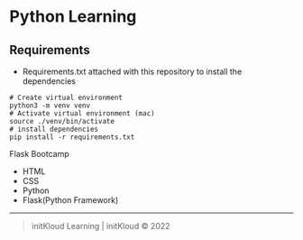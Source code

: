 # Python Learning


## Requirements
- Requirements.txt attached with this repository to install the dependencies
```
# Create virtual environment 
python3 -m venv venv
# Activate virtual environment (mac)
source ./venv/bin/activate
# install dependencies
pip install -r requirements.txt
```


Flask Bootcamp
- HTML
- CSS
- Python 
- Flask(Python Framework)



***
> initKloud Learning | initKloud © 2022